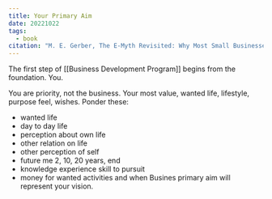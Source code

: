 ```yaml
---
title: Your Primary Aim
date: 20221022
tags:
  - book
citation: "M. E. Gerber, The E-Myth Revisited: Why Most Small Businesses Don’t Work and What to Do About It. Harper Collins, 2009."
---
```

The first step of [[Business Development Program]] begins from the foundation. You.

You are priority, not the business. Your most value, wanted life, lifestyle, purpose feel, wishes.
Ponder these:
- wanted life
- day to day life
- perception about own life
- other relation on life
- other perception of self
- future me 2, 10, 20 years, end
- knowledge experience skill to pursuit
- money for wanted activities and when
Busines primary aim will represent your vision. 